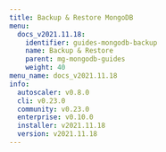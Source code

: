 ```yaml
---
title: Backup & Restore MongoDB
menu:
  docs_v2021.11.18:
    identifier: guides-mongodb-backup
    name: Backup & Restore
    parent: mg-mongodb-guides
    weight: 40
menu_name: docs_v2021.11.18
info:
  autoscaler: v0.8.0
  cli: v0.23.0
  community: v0.23.0
  enterprise: v0.10.0
  installer: v2021.11.18
  version: v2021.11.18
---
```



